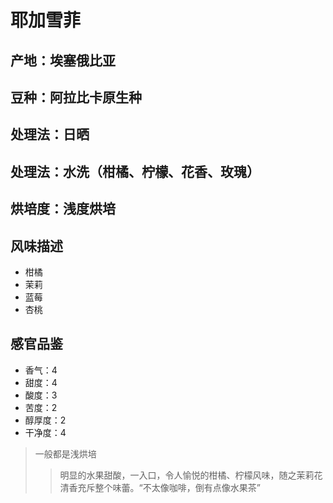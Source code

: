 # 耶加雪菲

## 产地：埃塞俄比亚

## 豆种：阿拉比卡原生种

## 处理法：日晒

## 处理法：水洗（柑橘、柠檬、花香、玫瑰）

## 烘培度：浅度烘培

## 风味描述

- 柑橘
- 茉莉
- 蓝莓
- 杏桃

## 感官品鉴

- 香气：4
- 甜度：4
- 酸度：3
- 苦度：2
- 醇厚度：2
- 干净度：4

> 一般都是浅烘培
>> 明显的水果甜酸，一入口，令人愉悦的柑橘、柠檬风味，随之茉莉花清香充斥整个味蕾。“不太像咖啡，倒有点像水果茶”
